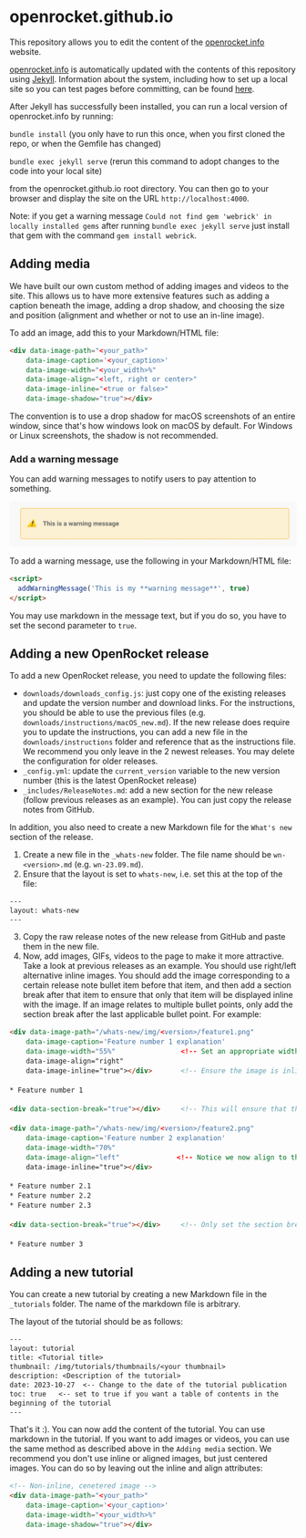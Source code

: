 # openrocket.github.io
This repository allows you to edit the content of the [openrocket.info](https://openrocket.info/index.html) website.

[openrocket.info](https://openrocket.info/index.html) is automatically updated with the contents of this repository using [Jekyll](https://jekyllrb.com/). Information about the system, including how to set up a local site so you can test pages before committing, can be found [here](https://docs.github.com/en/pages/setting-up-a-github-pages-site-with-jekyll).

After Jekyll has successfully been installed, you can run a local version of openrocket.info by running:

  `bundle install` (you only have to run this once, when you first cloned the repo, or when the Gemfile has changed)
  
  `bundle exec jekyll serve` (rerun this command to adopt changes to the code into your local site)
  
from the openrocket.github.io root directory. You can then go to your browser and display the site on the URL `http://localhost:4000`.

Note: if you get a warning message `Could not find gem 'webrick' in locally installed gems` after running `bundle exec jekyll serve` just install that gem with the command `gem install webrick`.

## Adding media
We have built our own custom method of adding images and videos to the site. This allows us to have more extensive features such as adding a caption beneath the image, adding a drop shadow, and choosing the size and position (alignment and whether or not to use an in-line image).

To add an image, add this to your Markdown/HTML file:
```HTML
<div data-image-path="<your_path>"
    data-image-caption='<your_caption>'
    data-image-width="<your_width>%"
    data-image-align="<left, right or center>"
    data-image-inline="<true or false>"
    data-image-shadow="true"></div>
```

The convention is to use a drop shadow for macOS screenshots of an entire window, since that's how windows look on macOS by default. For Windows or Linux screenshots, the shadow is not recommended.

### Add a warning message
You can add warning messages to notify users to pay attention to something.

![warning message](/.github/img/warning_message.png)


To add a warning message, use the following in your Markdown/HTML file:
```HTML
<script>
  addWarningMessage('This is my **warning message**', true)
</script>
```

You may use markdown in the message text, but if you do so, you have to set the second parameter to `true`.

## Adding a new OpenRocket release
To add a new OpenRocket release, you need to update the following files:
- `downloads/downloads_config.js`: just copy one of the existing releases and update the version number and download links. For the instructions, you should be able to use the previous files (e.g. `downloads/instructions/macOS_new.md`). If the new release does require you to update the instructions, you can add a new file in the `downloads/instructions` folder and reference that as the instructions file. We recommend you only leave in the 2 newest releases. You may delete the configuration for older releases.
- `_config.yml`: update the `current_version` variable to the new version number (this is the latest OpenRocket release)
- `_includes/ReleaseNotes.md`: add a new section for the new release (follow previous releases as an example). You can just copy the release notes from GitHub.

In addition, you also need to create a new Markdown file for the `What's new` section of the release.
1. Create a new file in the `_whats-new` folder. The file name should be `wn-<version>.md` (e.g. `wn-23.09.md`).
2. Ensure that the layout is set to `whats-new`, i.e. set this at the top of the file:
```
---
layout: whats-new
---
```
3. Copy the raw release notes of the new release from GitHub and paste them in the new file.
4. Now, add images, GIFs, videos to the page to make it more attractive. Take a look at previous releases as an example. You should use right/left alternative inline images. You should add the image corresponding to a certain release note bullet item before that item, and then add a section break after that item to ensure that only that item will be displayed inline with the image. If an image relates to multiple bullet points, only add the section break after the last applicable bullet point. For example:
```HTML
<div data-image-path="/whats-new/img/<version>/feature1.png"
    data-image-caption='Feature number 1 explanation'
    data-image-width="55%"                <!-- Set an appropriate width (preferable as a percentage) -->
    data-image-align="right"
    data-image-inline="true"></div>       <!-- Ensure the image is inline -->

* Feature number 1

<div data-section-break="true"></div>     <!-- This will ensure that the feature 2 bullet point is not inline with the feature 1 image -->

<div data-image-path="/whats-new/img/<version>/feature2.png"
    data-image-caption='Feature number 2 explanation'
    data-image-width="70%"
    data-image-align="left"              <!-- Notice we now align to the left instead of the right -->
    data-image-inline="true"></div>

* Feature number 2.1
* Feature number 2.2
* Feature number 2.3

<div data-section-break="true"></div>     <!-- Only set the section break after the last applicable bullet point -->

* Feature number 3
```

## Adding a new tutorial
You can create a new tutorial by creating a new Markdown file in the `_tutorials` folder. The name of the markdown file is arbitrary.

The layout of the tutorial should be as follows:
```
---
layout: tutorial
title: <Tutorial title>
thumbnail: /img/tutorials/thumbnails/<your thumbnail>
description: <Description of the tutorial>
date: 2023-10-27  <-- Change to the date of the tutorial publication
toc: true   <-- set to true if you want a table of contents in the beginning of the tutorial
---
```

That's it :). You can now add the content of the tutorial. You can use markdown in the tutorial. If you want to add images or videos, you can use the same method as described above in the `Adding media` section. We recommend you don't use inline or aligned images, but just centered images. You can do so by leaving out the inline and align attributes:
```HTML
<!-- Non-inline, cenetered image -->
<div data-image-path="<your_path>"
    data-image-caption='<your_caption>'
    data-image-width="<your_width>%"
    data-image-shadow="true"></div>
```
